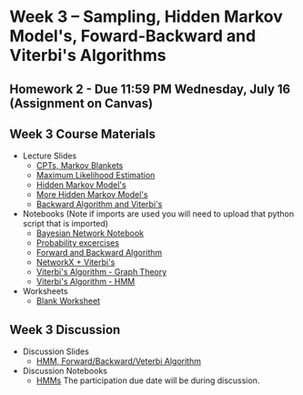 # Week 3 – Sampling, Hidden Markov Model's, Foward-Backward and Viterbi's Algorithms

## Homework 2 - Due 11:59 PM Wednesday, July 16 (Assignment on Canvas)

## Week 3 Course Materials

- Lecture Slides
  - [CPTs, Markov Blankets](https://drive.google.com/file/d/1RUGNO1byKdfZNP26h6x3vpRncLui2Tnb/view?usp=drive_link)
  - [Maximum Likelihood Estimation](https://drive.google.com/file/d/1Pz0E5K5Wzse2N_gwHGBaInpYINIStAwC/view?usp=drive_link)
  - [Hidden Markov Model's](https://drive.google.com/file/d/1Miug4uny-RyyXm44kq29qvAgTS4CBqU5/view?usp=sharing)
  - [More Hidden Markov Model's](https://drive.google.com/file/d/1pf9Skn_luj9hXaotf4_DrH-ALXyf5inT/view?usp=sharing)
  - [Backward Algorithm and Viterbi's](https://drive.google.com/file/d/1Rhy6UqzyhHqyw4Aq0-kEnhcpikRw5sP6/view?usp=drive_link)
- Notebooks (Note if imports are used you will need to upload that python script that is imported)
  - [Bayesian Network Notebook](https://github.com/ucsd-cse150a-ss25/notebooks/blob/main/bayesnets.ipynb)
  - [Probability excercises](https://drive.google.com/file/d/1dmiLVedxZo8TezWtXXJ9Z1DM-qoKKDBb/view?usp=sharing)
  - [Forward and Backward Algorithm](https://drive.google.com/file/d/15P-13MMOB-lfu21ScQVC3qGf2MMIEQfK/view?usp=sharing)
  - [NetworkX + Viterbi's](https://colab.research.google.com/drive/1R-mn7MQP73_xbwktlFL0hqyGPgiFPe51?usp=sharing)
  - [Viterbi's Algorithm - Graph Theory](https://colab.research.google.com/drive/1AqMCiiHKjb5nVcF_Wq4yuyJZha2c6q_-?usp=sharing)
  - [Viterbi's Algorithm - HMM](https://drive.google.com/file/d/1JLZr3AIh2KGZIXiYKm5kCxU5-BwWyx7S/view?usp=sharing)
- Worksheets
  - [Blank Worksheet](https://drive.google.com/file/d/1on4yX50nhL2lD7cg5OxilE343GEEJR6J/view?usp=sharing)
## Week 3 Discussion
- Discussion Slides
  - [HMM, Forward/Backward/Veterbi Algorithm](https://drive.google.com/file/d/1AdWOBJLthsC27-gPCEGR6_Uj1QLDLuZl/view?usp=sharing)
- Discussion Notebooks
  - [HMMs](https://colab.research.google.com/drive/1DdNTHzqFqmrHzyiGb7H9b6zmLe2SXVU3?usp=sharing)
The participation due date will be during discussion.

<!--
- [Monday Discussion Slides](https://drive.google.com/file/d/1Y8giEWkZxurL0iisiMdMGerhyLffMnyE/view?usp=drive_link)
<!-- - [Monday Participation]()
- [Wednesday Lecture Slides](https://drive.google.com/file/d/1bzLybsc7bZliUoPQjfEDn13EiMiXydzf/view?usp=drive_link)
- [Wednesday Lecture Handout](https://drive.google.com/file/d/1qqax-sljWvWcvuyiLwvIrIrZwDLSY76u/view?usp=sharing)
- Friday Lecture Slides: Continued From Wedneday
- [Friday Lecture Handout](https://drive.google.com/file/d/1zpQTw3SxBDeytTgrKyObpDWqZ0soPinQ/view?usp=drive_link)
